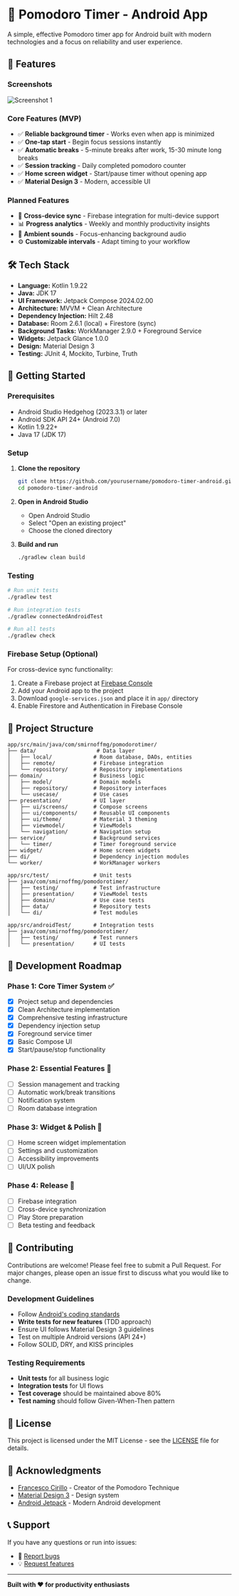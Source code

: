 # 🍅 Pomodoro Timer - Android App

A simple, effective Pomodoro timer app for Android built with modern technologies and a focus on reliability and user experience.

## 📱 Features

### Screenshots

![Screenshot 1](docs/screenshot.png)

### Core Features (MVP)

- ✅ **Reliable background timer** - Works even when app is minimized
- ✅ **One-tap start** - Begin focus sessions instantly
- ✅ **Automatic breaks** - 5-minute breaks after work, 15-30 minute long breaks
- ✅ **Session tracking** - Daily completed pomodoro counter
- ✅ **Home screen widget** - Start/pause timer without opening app
- ✅ **Material Design 3** - Modern, accessible UI

### Planned Features

- 🔄 **Cross-device sync** - Firebase integration for multi-device support
- 📊 **Progress analytics** - Weekly and monthly productivity insights
- 🎵 **Ambient sounds** - Focus-enhancing background audio
- ⚙️ **Customizable intervals** - Adapt timing to your workflow

## 🛠️ Tech Stack

- **Language:** Kotlin 1.9.22
- **Java:** JDK 17
- **UI Framework:** Jetpack Compose 2024.02.00
- **Architecture:** MVVM + Clean Architecture
- **Dependency Injection:** Hilt 2.48
- **Database:** Room 2.6.1 (local) + Firestore (sync)
- **Background Tasks:** WorkManager 2.9.0 + Foreground Service
- **Widgets:** Jetpack Glance 1.0.0
- **Design:** Material Design 3
- **Testing:** JUnit 4, Mockito, Turbine, Truth

## 🚀 Getting Started

### Prerequisites

- Android Studio Hedgehog (2023.3.1) or later
- Android SDK API 24+ (Android 7.0)
- Kotlin 1.9.22+
- Java 17 (JDK 17)

### Setup

1. **Clone the repository**

   ```bash
   git clone https://github.com/yourusername/pomodoro-timer-android.git
   cd pomodoro-timer-android
   ```

2. **Open in Android Studio**
   - Open Android Studio
   - Select "Open an existing project"
   - Choose the cloned directory

3. **Build and run**

   ```bash
   ./gradlew clean build
   ```

### Testing

```bash
# Run unit tests
./gradlew test

# Run integration tests
./gradlew connectedAndroidTest

# Run all tests
./gradlew check
```

### Firebase Setup (Optional)

For cross-device sync functionality:

1. Create a Firebase project at [Firebase Console](https://console.firebase.google.com/)
2. Add your Android app to the project
3. Download `google-services.json` and place it in `app/` directory
4. Enable Firestore and Authentication in Firebase Console

## 📁 Project Structure

```
app/src/main/java/com/smirnoffmg/pomodorotimer/
├── data/                   # Data layer
│   ├── local/             # Room database, DAOs, entities
│   ├── remote/            # Firebase integration
│   └── repository/        # Repository implementations
├── domain/                # Business logic
│   ├── model/             # Domain models
│   ├── repository/        # Repository interfaces
│   └── usecase/           # Use cases
├── presentation/          # UI layer
│   ├── ui/screens/        # Compose screens
│   ├── ui/components/     # Reusable UI components
│   ├── ui/theme/          # Material 3 theming
│   ├── viewmodel/         # ViewModels
│   └── navigation/        # Navigation setup
├── service/               # Background services
│   └── timer/             # Timer foreground service
├── widget/                # Home screen widgets
├── di/                    # Dependency injection modules
└── worker/                # WorkManager workers

app/src/test/              # Unit tests
├── java/com/smirnoffmg/pomodorotimer/
│   ├── testing/           # Test infrastructure
│   ├── presentation/      # ViewModel tests
│   ├── domain/            # Use case tests
│   ├── data/              # Repository tests
│   └── di/                # Test modules

app/src/androidTest/       # Integration tests
├── java/com/smirnoffmg/pomodorotimer/
│   ├── testing/           # Test runners
│   └── presentation/      # UI tests
```


## 🎯 Development Roadmap

### Phase 1: Core Timer System ✅

- [x] Project setup and dependencies
- [x] Clean Architecture implementation
- [x] Comprehensive testing infrastructure
- [x] Dependency injection setup
- [x] Foreground service timer
- [x] Basic Compose UI
- [x] Start/pause/stop functionality

### Phase 2: Essential Features 🔄

- [ ] Session management and tracking
- [ ] Automatic work/break transitions
- [ ] Notification system
- [ ] Room database integration

### Phase 3: Widget & Polish 📅

- [ ] Home screen widget implementation
- [ ] Settings and customization
- [ ] Accessibility improvements
- [ ] UI/UX polish

### Phase 4: Release 🚀

- [ ] Firebase integration
- [ ] Cross-device synchronization
- [ ] Play Store preparation
- [ ] Beta testing and feedback

## 🤝 Contributing

Contributions are welcome! Please feel free to submit a Pull Request. For major changes, please open an issue first to discuss what you would like to change.

### Development Guidelines

- Follow [Android's coding standards](https://developer.android.com/kotlin/style-guide)
- **Write tests for new features** (TDD approach)
- Ensure UI follows Material Design 3 guidelines
- Test on multiple Android versions (API 24+)
- Follow SOLID, DRY, and KISS principles

### Testing Requirements

- **Unit tests** for all business logic
- **Integration tests** for UI flows
- **Test coverage** should be maintained above 80%
- **Test naming** should follow Given-When-Then pattern

## 📄 License

This project is licensed under the MIT License - see the [LICENSE](LICENSE) file for details.

## 🙏 Acknowledgments

- [Francesco Cirillo](https://francescocirillo.com/) - Creator of the Pomodoro Technique
- [Material Design 3](https://m3.material.io/) - Design system
- [Android Jetpack](https://developer.android.com/jetpack) - Modern Android development

## 📞 Support

If you have any questions or run into issues:

- 🐛 [Report bugs](https://github.com/smirnoffmg/Pomodoro/issues)
- 💡 [Request features](https://github.com/smirnoffmg/Pomodoro/discussions)

---

**Built with ❤️ for productivity enthusiasts**

